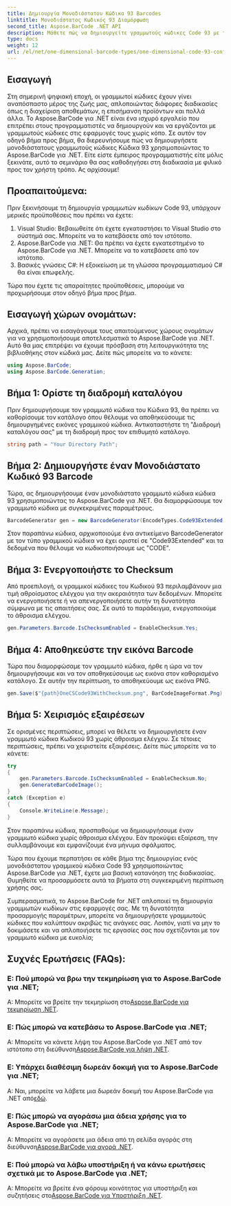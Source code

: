 ```yaml
---
title: Δημιουργία Μονοδιάστατου Κώδικα 93 Barcodes
linktitle: Μονοδιάστατος Κωδικός 93 Διαμόρφωση
second_title: Aspose.BarCode .NET API
description: Μάθετε πώς να δημιουργείτε γραμμωτούς κώδικες Code 93 με το Aspose.BarCode για .NET. Οδηγός βήμα προς βήμα για τη δημιουργία γραμμωτού κώδικα.
type: docs
weight: 12
url: /el/net/one-dimensional-barcode-types/one-dimensional-code-93-configuration/
---
```


## Εισαγωγή

Στη σημερινή ψηφιακή εποχή, οι γραμμωτοί κώδικες έχουν γίνει αναπόσπαστο μέρος της ζωής μας, απλοποιώντας διάφορες διαδικασίες όπως η διαχείριση αποθεμάτων, η επισήμανση προϊόντων και πολλά άλλα. Το Aspose.BarCode για .NET είναι ένα ισχυρό εργαλείο που επιτρέπει στους προγραμματιστές να δημιουργούν και να εργάζονται με γραμμωτούς κώδικες στις εφαρμογές τους χωρίς κόπο. Σε αυτόν τον οδηγό βήμα προς βήμα, θα διερευνήσουμε πώς να δημιουργήσετε μονοδιάστατους γραμμωτούς κώδικες Κώδικα 93 χρησιμοποιώντας το Aspose.BarCode για .NET. Είτε είστε έμπειρος προγραμματιστής είτε μόλις ξεκινάτε, αυτό το σεμινάριο θα σας καθοδηγήσει στη διαδικασία με φιλικό προς τον χρήστη τρόπο. Ας αρχίσουμε!

## Προαπαιτούμενα:

Πριν ξεκινήσουμε τη δημιουργία γραμμωτών κωδίκων Code 93, υπάρχουν μερικές προϋποθέσεις που πρέπει να έχετε:
1. Visual Studio: Βεβαιωθείτε ότι έχετε εγκαταστήσει το Visual Studio στο σύστημά σας. Μπορείτε να το κατεβάσετε από τον ιστότοπο.
2. Aspose.BarCode για .NET: Θα πρέπει να έχετε εγκατεστημένο το Aspose.BarCode για .NET. Μπορείτε να το κατεβάσετε από τον ιστότοπο.
3. Βασικές γνώσεις C#: Η εξοικείωση με τη γλώσσα προγραμματισμού C# θα είναι επωφελής.

Τώρα που έχετε τις απαραίτητες προϋποθέσεις, μπορούμε να προχωρήσουμε στον οδηγό βήμα προς βήμα.

## Εισαγωγή χώρων ονομάτων:

Αρχικά, πρέπει να εισαγάγουμε τους απαιτούμενους χώρους ονομάτων για να χρησιμοποιήσουμε αποτελεσματικά το Aspose.BarCode για .NET. Αυτό θα μας επιτρέψει να έχουμε πρόσβαση στη λειτουργικότητα της βιβλιοθήκης στον κώδικά μας. Δείτε πώς μπορείτε να το κάνετε:

```csharp
using Aspose.BarCode;
using Aspose.BarCode.Generation;
```

## Βήμα 1: Ορίστε τη διαδρομή καταλόγου

Πριν δημιουργήσουμε τον γραμμωτό κώδικα του Κώδικα 93, θα πρέπει να καθορίσουμε τον κατάλογο όπου θέλουμε να αποθηκεύσουμε τις δημιουργημένες εικόνες γραμμικού κώδικα. Αντικαταστήστε τη "Διαδρομή καταλόγου σας" με τη διαδρομή προς τον επιθυμητό κατάλογο.

```csharp
string path = "Your Directory Path";
```

## Βήμα 2: Δημιουργήστε έναν Μονοδιάστατο Κωδικό 93 Barcode

Τώρα, ας δημιουργήσουμε έναν μονοδιάστατο γραμμωτό κώδικα κώδικα 93 χρησιμοποιώντας το Aspose.BarCode για .NET. Θα διαμορφώσουμε τον γραμμωτό κώδικα με συγκεκριμένες παραμέτρους.

```csharp
BarcodeGenerator gen = new BarcodeGenerator(EncodeTypes.Code93Extended, "CODE");
```

Στον παραπάνω κώδικα, αρχικοποιούμε ένα αντικείμενο BarcodeGenerator με τον τύπο γραμμικού κώδικα να έχει οριστεί σε "Code93Extended" και τα δεδομένα που θέλουμε να κωδικοποιήσουμε ως "CODE".

## Βήμα 3: Ενεργοποιήστε το Checksum

Από προεπιλογή, οι γραμμικοί κώδικες του Κωδικού 93 περιλαμβάνουν μια τιμή αθροίσματος ελέγχου για την ακεραιότητα των δεδομένων. Μπορείτε να ενεργοποιήσετε ή να απενεργοποιήσετε αυτήν τη δυνατότητα σύμφωνα με τις απαιτήσεις σας. Σε αυτό το παράδειγμα, ενεργοποιούμε το άθροισμα ελέγχου.

```csharp
gen.Parameters.Barcode.IsChecksumEnabled = EnableChecksum.Yes;
```

## Βήμα 4: Αποθηκεύστε την εικόνα Barcode

Τώρα που διαμορφώσαμε τον γραμμωτό κώδικα, ήρθε η ώρα να τον δημιουργήσουμε και να τον αποθηκεύσουμε ως εικόνα στον καθορισμένο κατάλογο. Σε αυτήν την περίπτωση, το αποθηκεύουμε ως εικόνα PNG.

```csharp
gen.Save($"{path}OneCSCode93WithChecksum.png", BarCodeImageFormat.Png);
```

## Βήμα 5: Χειρισμός εξαιρέσεων

Σε ορισμένες περιπτώσεις, μπορεί να θέλετε να δημιουργήσετε έναν γραμμωτό κώδικα Κωδικού 93 χωρίς άθροισμα ελέγχου. Σε τέτοιες περιπτώσεις, πρέπει να χειριστείτε εξαιρέσεις. Δείτε πώς μπορείτε να το κάνετε:

```csharp
try
{
    gen.Parameters.Barcode.IsChecksumEnabled = EnableChecksum.No;
    gen.GenerateBarCodeImage();
}
catch (Exception e)
{
    Console.WriteLine(e.Message);
}
```

Στον παραπάνω κώδικα, προσπαθούμε να δημιουργήσουμε έναν γραμμωτό κώδικα χωρίς άθροισμα ελέγχου. Εάν προκύψει εξαίρεση, την συλλαμβάνουμε και εμφανίζουμε ένα μήνυμα σφάλματος.

Τώρα που έχουμε περπατήσει σε κάθε βήμα της δημιουργίας ενός μονοδιάστατου γραμμικού κώδικα Code 93 χρησιμοποιώντας Aspose.BarCode για .NET, έχετε μια βασική κατανόηση της διαδικασίας. Θυμηθείτε να προσαρμόσετε αυτά τα βήματα στη συγκεκριμένη περίπτωση χρήσης σας.

Συμπερασματικά, το Aspose.BarCode for .NET απλοποιεί τη δημιουργία γραμμωτών κωδίκων στις εφαρμογές σας. Με τη δυνατότητα προσαρμογής παραμέτρων, μπορείτε να δημιουργήσετε γραμμωτούς κώδικες που καλύπτουν ακριβώς τις ανάγκες σας. Λοιπόν, γιατί να μην το δοκιμάσετε και να απλοποιήσετε τις εργασίες σας που σχετίζονται με τον γραμμωτό κώδικα με ευκολία;

## Συχνές Ερωτήσεις (FAQs):

### Ε: Πού μπορώ να βρω την τεκμηρίωση για το Aspose.BarCode για .NET;
 Α: Μπορείτε να βρείτε την τεκμηρίωση στο[Aspose.BarCode για τεκμηρίωση .NET](https://reference.aspose.com/barcode/net/).

### Ε: Πώς μπορώ να κατεβάσω το Aspose.BarCode για .NET;
 Α: Μπορείτε να κάνετε λήψη του Aspose.BarCode για .NET από τον ιστότοπο στη διεύθυνση[Aspose.BarCode για λήψη .NET](https://releases.aspose.com/barcode/net/).

### Ε: Υπάρχει διαθέσιμη δωρεάν δοκιμή για το Aspose.BarCode για .NET;
 Α: Ναι, μπορείτε να λάβετε μια δωρεάν δοκιμή του Aspose.BarCode για .NET από[εδώ](https://releases.aspose.com/).

### Ε: Πώς μπορώ να αγοράσω μια άδεια χρήσης για το Aspose.BarCode για .NET;
 Α: Μπορείτε να αγοράσετε μια άδεια από τη σελίδα αγοράς στη διεύθυνση[Aspose.BarCode για αγορά .NET](https://purchase.aspose.com/buy).

### Ε: Πού μπορώ να λάβω υποστήριξη ή να κάνω ερωτήσεις σχετικά με το Aspose.BarCode για .NET;
 Α: Μπορείτε να βρείτε ένα φόρουμ κοινότητας για υποστήριξη και συζητήσεις στο[Aspose.BarCode για Υποστήριξη .NET](https://forum.aspose.com/c/barcode/13).
